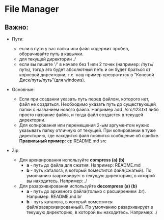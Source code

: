 # File Manager

## Важно:
  - Пути:
    - если в пути у вас папка или файл содержит пробел, оборачивайте путь в кавычки.
    - для текущей директории ./
    - если вы пишете '/' в начале без 1 или 2 точек (например: /путь/путь), тогда это будет абсолютный петь и он будет браться от корневой директории, т.е. наш пример превратится в "Коневой Диск/путь/путь"(для windows).

  - Основные:
    - Если при создании указать путь перед файлом, которого нет, файл не создаться. Необходимо указать путь до существующей папки с названием нового файла. Например add ./src/123.txt либо просто название файла, и тогда файл создастся в текущей директории.
    - Для копирования или перемещения 2-ым аргументом нужно указывать папку отличную от текущей. При копировании в туже директорию, где находится файл появится сообщение об ошибке. **Правильный пример:** cp README.md src

  - Zip:
    - Для архивирования используйте **compress (a) (b)**
      - **a** - путь до файла для сжатия. Например: README.md
      - **b** - путь каталога, в который поместится файл(сжатый). По умолчанию заархивирует в текущую директорию, в которой вы находитесь. Например: ./
    - Для разархивирования используйте **decompress (a) (b)**
      - **a** - путь до архивного файла(только с расширением .br). Например: README.md.br
      - **b** - путь каталога, в который поместится файл(разархивированный). По умолчанию разархивирует в текущую директорию, в которой вы находитесь. Например: ./